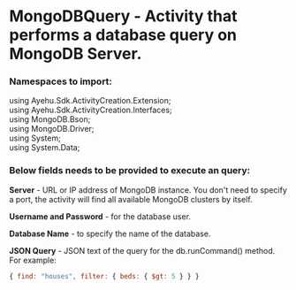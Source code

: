 # MongoDBQuery - Activity that performs a database query on MongoDB Server.

### Namespaces to import:

using Ayehu.Sdk.ActivityCreation.Extension;<br/>
using Ayehu.Sdk.ActivityCreation.Interfaces;<br/>
using MongoDB.Bson;<br/>
using MongoDB.Driver;<br/>
using System;<br/>
using System.Data;<br/>

### Below fields needs to be provided to execute an query:

**Server** - URL or IP address of MongoDB instance. You don't need to specify a port, the activity will find all available MongoDB clusters by itself.

**Username and Password** - for the database user.

**Database Name** - to specify the name of the database.

**JSON Query** - JSON text of the query for the db.runCommand() method. For example:

```javascript
{ find: "houses", filter: { beds: { $gt: 5 } } }
```